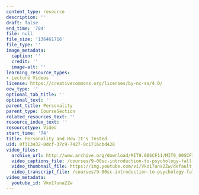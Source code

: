 ```yaml
---
content_type: resource
description: ''
draft: false
end_time: '784'
file: null
file_size: '136461716'
file_type: ''
image_metadata:
  caption: ''
  credit: ''
  image-alt: ''
learning_resource_types:
- Lecture Videos
license: https://creativecommons.org/licenses/by-nc-sa/4.0/
ocw_type: ''
optional_tab_title: ''
optional_text: ''
parent_title: Personality
parent_type: CourseSection
related_resources_text: ''
resource_index_text: ''
resourcetype: Video
start_time: '74'
title: Personality and How It's Tested
uid: 0f313432-0dcf-37c9-7427-9c1716cbd428
video_files:
  archive_url: http://www.archive.org/download/MIT9.00SCF11/MIT9_00SCF11_lec16_300k.mp4
  video_captions_file: /courses/9-00sc-introduction-to-psychology-fall-2011/d6cb1de2105c53b9925ec068fb902139_Vko17una2Zw.vtt
  video_thumbnail_file: https://img.youtube.com/vi/Vko17una2Zw/default.jpg
  video_transcript_file: /courses/9-00sc-introduction-to-psychology-fall-2011/546c94fd1a93912e5b42f8847482942b_Vko17una2Zw.pdf
video_metadata:
  youtube_id: Vko17una2Zw
---
```

